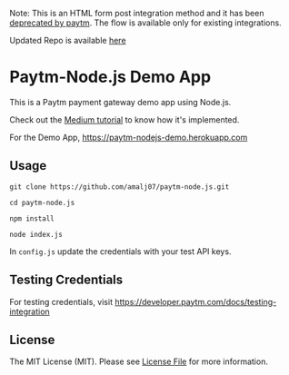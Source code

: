 Note: This is an HTML form post integration method and it has been [deprecated by paytm](https://developer.paytm.com/docs/v1/payment-gateway/deprecated-flow-integration/). The flow is available only for existing integrations.

Updated Repo is available [here](https://github.com/amalj07/paytm-nodejs-updated)

# Paytm-Node.js Demo App

This is a Paytm payment gateway demo app using Node.js.

Check out the [Medium tutorial](https://medium.com/@amalj07/integrate-paytm-payment-gateway-using-node-js-2e7f04587aad) to know how it's implemented.

For the Demo App, <https://paytm-nodejs-demo.herokuapp.com>

## Usage

`git clone https://github.com/amalj07/paytm-node.js.git`

`cd paytm-node.js`

`npm install`

`node index.js`

In `config.js` update the credentials with your test API keys.

## Testing Credentials

For testing credentials, visit <https://developer.paytm.com/docs/testing-integration>

## License

The MIT License (MIT). Please see [License File](https://github.com/amalj07/paytm-node.js/blob/master/LICENSE) for more information.
